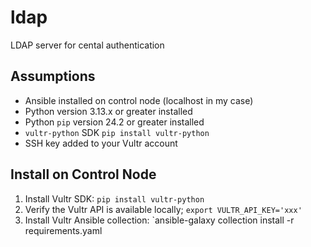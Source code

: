 # ldap
LDAP server for cental authentication

## Assumptions

- Ansible installed on control node (localhost in my case)
- Python version 3.13.x or greater installed
- Python `pip` version 24.2 or greater installed
- `vultr-python` SDK `pip install vultr-python`
- SSH key added to your Vultr account

## Install on Control Node

1. Install Vultr SDK: `pip install vultr-python`
2. Verify the Vultr API is available locally; `export VULTR_API_KEY='xxx'`
3. Install Vultr Ansible collection: `ansible-galaxy collection install -r requirements.yaml
